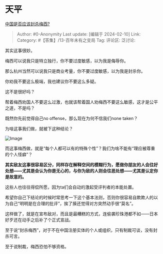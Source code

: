 # 天平
[中国是否应该封杀梅西?](https://www.zhihu.com/question/643498019/answer/3392425009)

> Author: #0-Anonymity
> Last update: [编辑于 2024-02-10]
> Link:
> Category: #【答集】/13-百年未有之变局 
> Tag: 
> 评论区:
> 泛讨论:

其实这事很妙。

梅西可以说我只是特立独行，你不要过度敏感，以为我是侮辱你。

那么杭州当然可以说我只是商业考量，你不要过度敏感，以为我是封杀你。

你劝我不要这么极端，我也建议你不要这么多疑。

这不是很好吗？

帮着梅西劝国人不要这么过激，也就该帮着国人劝梅西不要这么敏感，这才是公平之道，不是吗？

既然你先前觉得自己no offense，那么现在为何不信我们none taken？

为啥这事我们做，就被下这种结论？

![Image](https://pic1.zhimg.com/50/v2-3fc60225ca9919f05681d3acac3b5790_720w.jpg?source=2c26e567)

而这事梅西做，就是“每个人都可以有的特殊个性”？我们为啥不能有“理应被尊重的个人怪癖”？

**其实敌友这事很容易区分，同样存在解释空间的模糊行为，愿做你朋友的人会往好处想——尤其是会认为你是无心的，与你为敌的人则会往恶处想——尤其是认定你是故意的。**

这些人也往往得偿所愿，因为ta们会自动的激起受评判者的本能处置。

希望你自己下结论的时候时常思考一下这个基本法则，否则你很容易自欺欺人的以为自己“明明是在合理的批评”，挨了揍还觉得对方突然动手很“莫名”。

这样做了，就是在宣布敌对，而且是最糟糕的方式，连偷袭珍珠港都不如——日本好歹还在动手之后补了个正式宣战。

至于说“封杀梅西”，对于不在中国注册实体的个人或组织，只有制裁可谈，没有封杀可言。

至于说制裁，梅西恐怕不够资格。